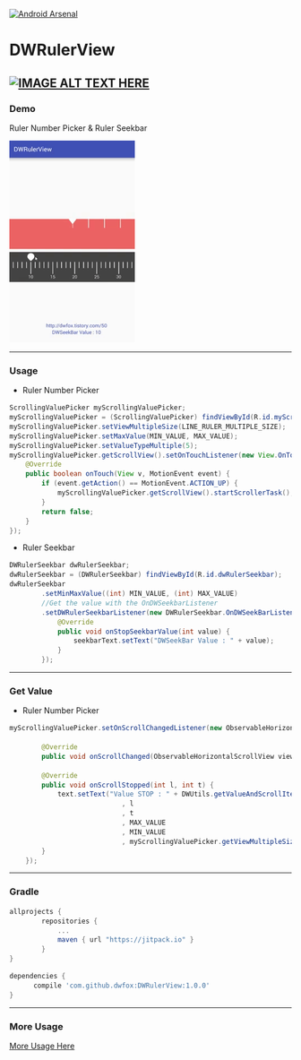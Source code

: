 [![Android Arsenal](https://img.shields.io/badge/Android%20Arsenal-DWRulerView-brightgreen.svg?style=flat)](http://android-arsenal.com/details/1/4630)

DWRulerView
=========
[![IMAGE ALT TEXT HERE](https://github.com/dwfox/DWRulerView/raw/master/screenshot/youtube_image.png)](http://www.youtube.com/watch?v=Udy_ThDo5kw)
---
### Demo
Ruler Number Picker & Ruler Seekbar

<img src="screenshot/dwseekbar.gif"/>

---

### Usage
- Ruler Number Picker
```java
ScrollingValuePicker myScrollingValuePicker;
myScrollingValuePicker = (ScrollingValuePicker) findViewById(R.id.myScrollingValuePicker);
myScrollingValuePicker.setViewMultipleSize(LINE_RULER_MULTIPLE_SIZE);
myScrollingValuePicker.setMaxValue(MIN_VALUE, MAX_VALUE);
myScrollingValuePicker.setValueTypeMultiple(5);
myScrollingValuePicker.getScrollView().setOnTouchListener(new View.OnTouchListener() {
    @Override
    public boolean onTouch(View v, MotionEvent event) {
        if (event.getAction() == MotionEvent.ACTION_UP) {
            myScrollingValuePicker.getScrollView().startScrollerTask();
        }
        return false;
    }
});
```

- Ruler Seekbar
```java
DWRulerSeekbar dwRulerSeekbar;
dwRulerSeekbar = (DWRulerSeekbar) findViewById(R.id.dwRulerSeekbar);
dwRulerSeekbar
        .setMinMaxValue((int) MIN_VALUE, (int) MAX_VALUE)
        //Get the value with the OnDWSeekbarListener
        .setDWRulerSeekbarListener(new DWRulerSeekbar.OnDWSeekBarListener() {
            @Override
            public void onStopSeekbarValue(int value) {
                seekbarText.setText("DWSeekBar Value : " + value);
            }
        });
```
---
### Get Value
- Ruler Number Picker
```java
myScrollingValuePicker.setOnScrollChangedListener(new ObservableHorizontalScrollView.OnScrollChangedListener() {

        @Override
        public void onScrollChanged(ObservableHorizontalScrollView view, int l, int t) {}

        @Override
        public void onScrollStopped(int l, int t) {
            text.setText("Value STOP : " + DWUtils.getValueAndScrollItemToCenter(myScrollingValuePicker.getScrollView() // set TextView
                            , l
                            , t
                            , MAX_VALUE
                            , MIN_VALUE
                            , myScrollingValuePicker.getViewMultipleSize()));
        }
    });
```
---
### Gradle

```groovy
allprojects {
		repositories {
			...
			maven { url "https://jitpack.io" }
		}
}
```

```groovy
dependencies {
	  compile 'com.github.dwfox:DWRulerView:1.0.0'
}
```
---
### More Usage
[More Usage Here](http://dwfox.tistory.com/50)
